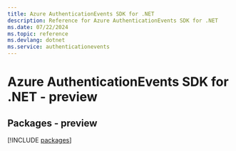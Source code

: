 ```yaml
---
title: Azure AuthenticationEvents SDK for .NET
description: Reference for Azure AuthenticationEvents SDK for .NET
ms.date: 07/22/2024
ms.topic: reference
ms.devlang: dotnet
ms.service: authenticationevents
---
```

# Azure AuthenticationEvents SDK for .NET - preview
## Packages - preview
[!INCLUDE [packages](authenticationevents-index.md)]